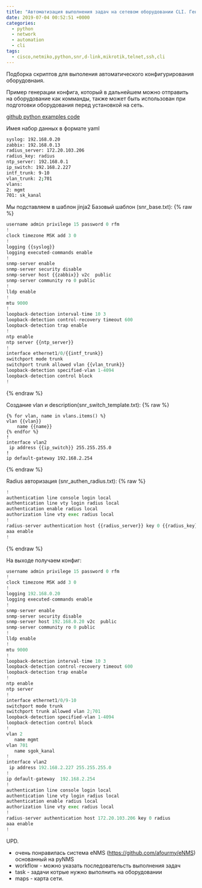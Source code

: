 ```yaml
---
title: "Автоматизация выполнения задач на сетевом оборудовании CLI. Генерация конфига. Ч.2"
date: 2019-07-04 00:52:51 +0000
categories:
  - python
  - network
  - automation
  - cli
tags:
  - cisco,netmiko,python,snr,d-link,mikrotik,telnet,ssh,cli
---
```



Подборка скриптов для выполения автоматического конфигурирования оборудовнаия.

Пример генерации конфига, который в дальнейшем можно отправить на оборудование как комманды, 
также может быть использован при подготовки оборудования перед установкой на сеть.

[github python examples code](https://github.com/ya-zero/ya-zero.github.io/tree/master/uploads/generate_config_example)


 Имея набор данных в формате yaml
 ```sh
syslog: 192.168.0.20
zabbix: 192.168.0.13
radius_server: 172.20.103.206
radius_key: radius
ntp_server: 192.168.0.1
ip_switch: 192.168.2.227
intf_trunk: 9-10
vlan_trunk: 2;701
vlans:
 2: mgmt
701: sk_kanal
```

Мы подставляем в шаблон jinja2
  Базовый шаблон (snr_base.txt):
{% raw %}
```python
username admin privilege 15 password 0 rfm
!
clock timezone MSK add 3 0
!
logging {{syslog}}
logging executed-commands enable
!
snmp-server enable
snmp-server security disable
snmp-server host {{zabbix}} v2c  public
snmp-server community ro 0 public
!
lldp enable
!
mtu 9000
!
loopback-detection interval-time 10 3
loopback-detection control-recovery timeout 600
loopback-detection trap enable
!
ntp enable
ntp server {{ntp_server}}
!
interface ethernet1/0/{{intf_trunk}}
switchport mode trunk
switchport trunk allowed vlan {{vlan_trunk}}
loopback-detection specified-vlan 1-4094
loopback-detection control block
!
```
{% endraw %}

 Cоздание vlan и description(snr_switch_template.txt):
{% raw %}
```
{% for vlan, name in vlans.items() %}
vlan {{vlan}}
    name {{name}}
{% endfor %}
!
interface vlan2
 ip address {{ip_switch}} 255.255.255.0
!
ip default-gateway 192.168.2.254
```
{% endraw %}


Radius авторизация (snr_authen_radius.txt):
{% raw %}
```python
!
authentication line console login local
authentication line vty login radius local
authentication enable radius local
authorization line vty exec radius local
!
radius-server authentication host {{radius_server}} key 0 {{radius_key}}
aaa enable
!
```
{% endraw %}

На выходе получаем конфиг:

```python
username admin privilege 15 password 0 rfm
!
clock timezone MSK add 3 0
!
logging 192.168.0.20
logging executed-commands enable
!
snmp-server enable
snmp-server security disable
snmp-server host 192.168.0.20 v2c  public
snmp-server community ro 0 public
!
lldp enable
!
mtu 9000
!
loopback-detection interval-time 10 3
loopback-detection control-recovery timeout 600
loopback-detection trap enable
!
ntp enable
ntp server
!
interface ethernet1/0/9-10
switchport mode trunk
switchport trunk allowed vlan 2;701
loopback-detection specified-vlan 1-4094
loopback-detection control block
!
vlan 2
   name mgmt
vlan 701
   name sgok_kanal
!
interface vlan2
 ip address 192.168.2.227 255.255.255.0
!
ip default-gateway  192.168.2.254
!
authentication line console login local
authentication line vty login radius local
authentication enable radius local
authorization line vty exec radius local
!
radius-server authentication host 172.20.103.206 key 0 radius
aaa enable
!
```
UPD.

- очень понравилась система eNMS (https://github.com/afourmy/eNMS) основанный на pyNMS 
- workflow - можно указать последовательсть выполнения задач
- task - задачи котрые нужно выполнить на оборудовании
- maps - карта сети. 


 <!-- Yandex.Metrika counter --> <script type="text/javascript" > (function(m,e,t,r,i,k,a){m[i]=m[i]||function(){(m[i].a=m[i].a||[]).push(arguments)}; m[i].l=1*new Date();k=e.createElement(t),a=e.getElementsByTagName(t)[0],k.async=1,k.src=r,a.parentNode.insertBefore(k,a)}) (window, document, "script", "https://mc.yandex.ru/metrika/tag.js", "ym"); ym(53515717, "init", { clickmap:true, trackLinks:true, accurateTrackBounce:true, webvisor:true }); </script> <noscript><div><img src="https://mc.yandex.ru/watch/53515717" style="position:absolute; left:-9999px;" alt="" /></div></noscript> <!-- /Yandex.Metrika counter -->
